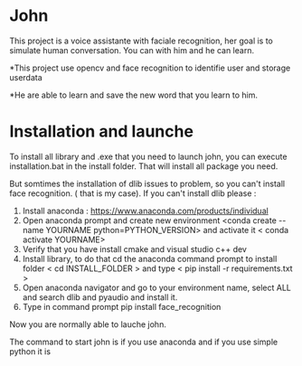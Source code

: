 # John
This project is a voice assistante with faciale recognition, her goal is to simulate human conversation. You can with him and he can learn.

*This project use opencv and face recognition to identifie user and storage userdata

*He are able to learn and save the new word that you learn to him.

# Installation and launche

To install all library and .exe that you need to launch john, you can execute installation.bat in the install folder. That will install all package you need.

But somtimes the installation of dlib issues to problem, so you can't install face recognition. ( that is my case). If you can't install dlib please :

1) Install anaconda : https://www.anaconda.com/products/individual
2) Open anaconda prompt and create new environment <conda create --name YOURNAME python=PYTHON_VERSION> and activate it < conda activate YOURNAME>
3) Verify that you have install cmake and visual studio c++ dev
4) Install library, to do that cd the anaconda command prompt to install folder < cd INSTALL_FOLDER > and type < pip install -r requirements.txt > 
5) Open anaconda navigator and go to your environment name, select ALL and search dlib and pyaudio and install it.
6) Type in command prompt pip install face_recognition
  
Now you are normally able to lauche john.
  
The command to start john is <python main.py> if you use anaconda and if you use simple python it is <py main.py>
